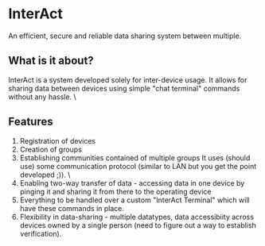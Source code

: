 # InterAct 
An efficient, secure and reliable data sharing system between multiple.

## What is it about?
InterAct is a system developed solely for inter-device usage. It allows for sharing data between devices using simple "chat terminal" commands without any hassle. \

## Features
1. Registration of devices
2. Creation of groups
3. Establishing communities contained of multiple groups
It uses (should use) some communication protocol (similar to LAN but you get the point developed ;)). \
4. Enabling two-way transfer of data - accessing data in one device by pinging it and sharing it from there to the operating device
5. Everything to be handled over a custom "InterAct Terminal" which will have these commands in place. 
6. Flexibility in data-sharing - multiple datatypes, data accessibiity across devices owned by a single person (need to figure out a way to establish verification).

